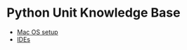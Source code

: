 # Python Unit Knowledge Base

- [Mac OS setup](documentation/MACOS_SETUP.md)
- [IDEs](documentation/IDES.md)